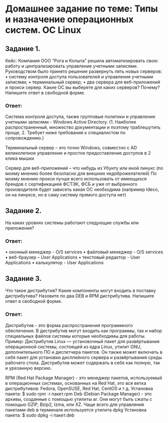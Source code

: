 # Домашнее задание по теме: Типы и назначение операционных систем. ОС Linux
## Задание 1. 
Кейс:
Компания ООО “Рога и Копыта” решила автоматизировать свою работу и централизировать управление учетными записями. Руководством было принято решение развернуть пять новых серверов:
•	систему контроля доступа пользователей и управления учетными записями;
•	терминальный сервер;
•	два сервера для веб-приложений и прокси сервер.
Какие ОС вы выберете для каких серверов? Почему?
Напишите ответ в свободной форме.

### Ответ:
Система контроля доступа, также групповые политики и управление учетными записями - Windows Active Directory. (1. Наиболее распространенный, множество документации и поэтому траблешутить проще, 2. Требует ниже требования к специалистом по сопровождению.)

Терминальный сервер – это точно Windows, совместно с AD великолепное управление и простое предоставление доступов в 2 клика мышки

Сервер для веб-приложений – что нибудь из Убунту или иной линукс (по моему мнению более безопасно для внешних недоброжелателей)
По моему мнению прокси лучше всего использовать от имеющихся брендов с сертификацией ФСТЭК, ФСБ и уже от выбранного производителя будет зависеть какая ОС необходима (например Ideco, он на линуксе, но в саму систему прямого доступа нет)



## Задание 2.
На каких уровнях системы работают следующие службы или приложения?

### Ответ:
•	оконный менеджер - O/S services
•	файловый менеджер - O/S services
•	веб-браузер – User Applications
•	текстовый редактор - User Applications
•	калькулятор - User Applications


## Задание 3.
Что такое дистрибутив? Какие компоненты могут входить в поставку дистрибутива? Назовите по два DEB и RPM дистрибутива.
Напишите ответ в свободной форме.

### Ответ:
Дистрибутив - это форма распространения программного обеспечения. 
В дистрибутив могут входить как программы, так и набор специальных файлов системы  которые необходимы для работы.
Пример:  Дистрибутив Linux — установочный пакет для развёртывания операционной системы, состоящей из ядра Linux, утилит GNU, дополнительного ПО и диспетчера пакетов. Он также может включать в себя пакет для установки дисплейного сервера и развёртывания среды рабочего стола. Дистрибутив может содержать в себе как полную, так и урезанную версию.

RPM (Red Hat Package Manager) - это менеджер пакетов, используемый в операционных системах, основанных на Red Hat, это вся ветка дистрибутивов: Fedora, OpenSUSE, Red Hat, CentOS и т д.
Установка пакета: $ sudo rpm -i пакет.rpm
Deb (Debian Package Manager) - это архивы, созданные с помощью утилиты ar. Они могут быть сжаты с помощью GZIP, Bzip2, lzma, или XZ. Чаще всего для управления пакетами deb в терминале используется утилита dpkg
Установка пакета: $ sudo dpkg -i пакет.deb
